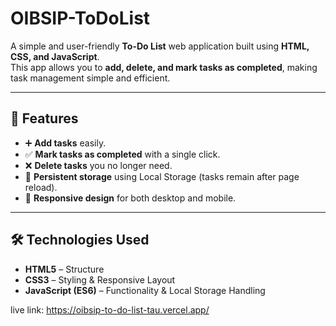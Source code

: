# OIBSIP-ToDoList




A simple and user-friendly **To-Do List** web application built using **HTML, CSS, and JavaScript**.  
This app allows you to **add, delete, and mark tasks as completed**, making task management simple and efficient.

---


## 🚀 Features
- ➕ **Add tasks** easily.
- ✅ **Mark tasks as completed** with a single click.
- ❌ **Delete tasks** you no longer need.
- 💾 **Persistent storage** using Local Storage (tasks remain after page reload).
- 📱 **Responsive design** for both desktop and mobile.

---

## 🛠️ Technologies Used
- **HTML5** – Structure
- **CSS3** – Styling & Responsive Layout
- **JavaScript (ES6)** – Functionality & Local Storage Handling

live link: https://oibsip-to-do-list-tau.vercel.app/
